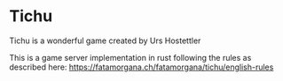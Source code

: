 # Tichu

Tichu is a wonderful game created by Urs Hostettler

This is a game server implementation in rust following the rules as described here: https://fatamorgana.ch/fatamorgana/tichu/english-rules
